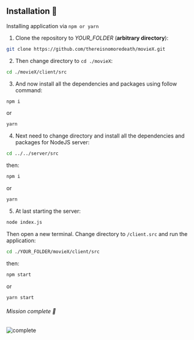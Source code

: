 

## Installation :rocket:
Installing application via `npm or yarn`

1. Clone the repository to *YOUR_FOLDER* (**arbitrary directory**):

```bash
git clone https://github.com/thereisnomoredeath/movieX.git
```
2. Then change directory to `cd ./movieX`:

```bash
cd ./movieX/client/src
```
3. And now install all the dependencies and packages using follow command:

```bash
npm i
```
or

```bash
yarn
```
4. Next need to change directory and install all the dependencies and packages for NodeJS server:

```bash
cd ../../server/src
```
then:

```bash
npm i
```
or

```bash
yarn
```
5. At last starting the server:

```bash
node index.js
```
Then open a new terminal. Change directory to `/client.src` and run the application:

```bash
cd ./YOUR_FOLDER/movieX/client/src
```
then:

```bash
npm start
```
or

```bash
yarn start
```
###### Mission complete :muscle:
![complete](https://i.imgflip.com/3wp5du.jpg)

